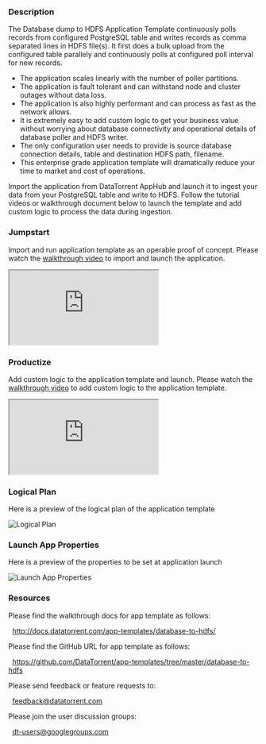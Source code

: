 ### Description
The Database dump to HDFS Application Template continuously polls records from configured PostgreSQL table and writes records as comma separated lines in HDFS file(s). It first does a bulk upload from the configured table parallely and continuously polls at configured poll interval for new records.
- The application scales linearly with the number of poller partitions.
- The application is fault tolerant and can withstand node and cluster outages without data loss.
- The application is also highly performant and can process as fast as the network allows.
- It is extremely easy to add custom logic to get your business value without worrying about database connectivity and operational details of database poller and HDFS writer.
- The only configuration user needs to provide is source database connection details, table and destination HDFS path, filename.
- This enterprise grade application template will dramatically reduce your time to market and cost of operations.

Import the application from DataTorrent AppHub and launch it to ingest your data from your PostgreSQL table and write to HDFS. Follow the tutorial videos or walkthrough document below to launch the template and add custom logic to process the data during ingestion.

### Jumpstart
Import and run application template as an operable proof of concept. Please watch the [walkthrough video](https://www.youtube.com/watch?v=KQchMhLJZGk) to import and launch the application.

<iframe src="https://www.youtube.com/embed/KQchMhLJZGk?enablejsapi=1" allowfullscreen="allowfullscreen" class="video" id="basicVideo" ga-track="basicVideo"></iframe>

### Productize
Add custom logic to the application template and launch. Please watch the [walkthrough video](https://www.youtube.com/watch?v=Ltq520gzAuU) to add custom logic to the application template.

<iframe src="https://www.youtube.com/embed/Ltq520gzAuU?enablejsapi=1" allowfullscreen="allowfullscreen" class="video" id="advancedVideo" ga-track="advancedVideo"></iframe>

### Logical Plan

Here is a preview of the logical plan of the application template

![Logical Plan](http://datatorrent.com/wp-content/uploads/2016/11/Database_HDFS_DAG.png)

### Launch App Properties

Here is a preview of the properties to be set at application launch

![Launch App Properties](https://www.datatorrent.com/wp-content/uploads/2016/12/db_dump_to_hdfs_properties.png)

### Resources

Please find the walkthrough docs for app template as follows:

&nbsp; <a href="http://docs.datatorrent.com/app-templates/database-to-hdfs/"  class="docs" id="docs" ga-track="docs" target="_blank">http://docs.datatorrent.com/app-templates/database-to-hdfs/</a>

Please find the GitHub URL for app template as follows:

&nbsp; <a href="https://github.com/DataTorrent/app-templates/tree/master/database-to-hdfs"  class="github" id="github" ga-track="github" target="_blank">https://github.com/DataTorrent/app-templates/tree/master/database-to-hdfs</a>

Please send feedback or feature requests to:

&nbsp; <a href="mailto:feedback@datatorrent.com"  class="feedback" id="feedback" ga-track="feedback">feedback@datatorrent.com</a>

Please join the user discussion groups:

&nbsp; <a href="mailto:dt-users@googlegroups.com"  class="maillist" id="maillist" ga-track="maillist">dt-users@googlegroups.com</a>
